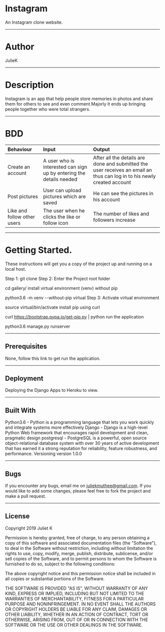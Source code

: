 # Instagram

An Instagram clone website.

--------------------------
# Author 

 JulieK

-----------------------
# Description
 
 Instagram is an app that help people store memories in photos and share them for others to see and even comment.Majorly it ends up bringing people together who were total strangers.

---------------------------
# BDD

|Behaviour|Input|Output|
|:------|:-------|:----|
|Create an account|A user who is interested can sign up by entering the details needed|After all the details are done and submitted the user receives an email an thus can log in to his newly created account|
|Post pictures|User can upload pictures which are saved|He can see the pictures in his account|
|Like and follow other users|The user when he clicks the like or follow icon|The number of likes and followers increase|

-----------------------------
# Getting Started.

These instructions will get you a copy of the project up and running on a local host.

Step 1: git clone
Step 2: Enter the Project root folder

cd gallery/
install virtual environment (venv) without pip

python3.6 -m venv --without-pip virtual
Step 3: Activate virtual environment

source virtual/bin/activate
install pip using curl

curl https://bootstrap.pypa.io/get-pip.py | python
run the application

python3.6 manage.py runserver

---------------------------
## Prerequisites

None, follow this link to get run the application.

-----------------------
## Deployment

Deploying the Django Apps to Heroku to view.

---------------------------
## Built With

Python3.6 - Python is a programming language that lets you work quickly and integrate systems more effectively
Django - Django is a high-level Python Web framework that encourages rapid development and clean, pragmatic design
postgresql - PostgreSQL is a powerful, open source object-relational database system with over 30 years of active development that has earned it a strong reputation for reliability, feature robustness, and performance.
Versioning
version 1.0.0

-----------------------
## Bugs

If you encounter any bugs, email me on juliekmuthee@gmail.com. If you would like to add some changes, please feel free to
fork the project and make a pull request.

-----------------------
## License

 Copyright 2019  Juliet K

 Permission is hereby granted, free of charge, to any person obtaining a copy of this software and associated documentation files (the "Software"), to deal in the Software without restriction, including without limitation the rights to use, copy, modify, merge, publish, distribute, sublicense, and/or sell copies of the Software, and to permit persons to whom the Software is furnished to do so, subject to the following conditions:

 The above copyright notice and this permission notice shall be included in all copies or substantial portions of the Software.

 THE SOFTWARE IS PROVIDED "AS IS", WITHOUT WARRANTY OF ANY KIND, EXPRESS OR IMPLIED, INCLUDING BUT NOT LIMITED TO THE WARRANTIES OF MERCHANTABILITY, FITNESS FOR A PARTICULAR PURPOSE AND NONINFRINGEMENT. IN NO EVENT SHALL  THE AUTHORS OR COPYRIGHT HOLDERS BE LIABLE FOR ANY CLAIM, DAMAGES OR OTHER LIABILITY, WHETHER IN AN ACTION OF CONTRACT, TORT OR OTHERWISE, ARISING FROM, OUT OF OR IN CONNECTION WITH THE SOFTWARE OR THE USE OR OTHER DEALINGS IN THE SOFTWARE.
